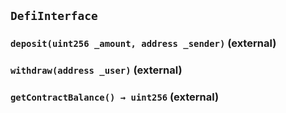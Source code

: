 ## `DefiInterface`






### `deposit(uint256 _amount, address _sender)` (external)





### `withdraw(address _user)` (external)





### `getContractBalance() → uint256` (external)






